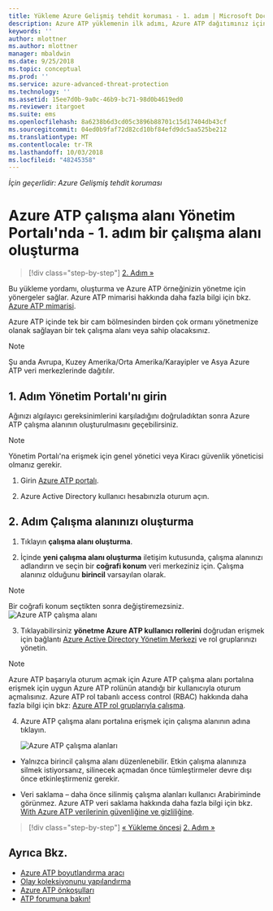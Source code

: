 ```yaml
---
title: Yükleme Azure Gelişmiş tehdit koruması - 1. adım | Microsoft Docs
description: Azure ATP yüklemenin ilk adımı, Azure ATP dağıtımınız için örneği oluşturmanızı gerektirir.
keywords: ''
author: mlottner
ms.author: mlottner
manager: mbaldwin
ms.date: 9/25/2018
ms.topic: conceptual
ms.prod: ''
ms.service: azure-advanced-threat-protection
ms.technology: ''
ms.assetid: 15ee7d0b-9a0c-46b9-bc71-98d0b4619ed0
ms.reviewer: itargoet
ms.suite: ems
ms.openlocfilehash: 8a6238b6d3cd05c3896b88701c15d17404db43cf
ms.sourcegitcommit: 04ed0b9faf72d82cd10bf84efd9dc5aa525be212
ms.translationtype: MT
ms.contentlocale: tr-TR
ms.lasthandoff: 10/03/2018
ms.locfileid: "48245358"
---
```

*İçin geçerlidir: Azure Gelişmiş tehdit koruması*


# <a name="creating-a-workspace-in-the-azure-atp-workspace-management-portal---step-1"></a>Azure ATP çalışma alanı Yönetim Portalı'nda - 1. adım bir çalışma alanı oluşturma

> [!div class="step-by-step"]
> [2. Adım »](install-atp-step2.md)

Bu yükleme yordamı, oluşturma ve Azure ATP örneğinizin yönetme için yönergeler sağlar. Azure ATP mimarisi hakkında daha fazla bilgi için bkz. [Azure ATP mimarisi](atp-architecture.md).

Azure ATP içinde tek bir cam bölmesinden birden çok ormanı yönetmenize olanak sağlayan bir tek çalışma alanı veya sahip olacaksınız. 

> [!NOTE]
> Şu anda Avrupa, Kuzey Amerika/Orta Amerika/Karayipler ve Asya Azure ATP veri merkezlerinde dağıtılır.

## <a name="step-1-enter-the-management-portal"></a>1. Adım Yönetim Portalı'nı girin

Ağınızı algılayıcı gereksinimlerini karşıladığını doğruladıktan sonra Azure ATP çalışma alanının oluşturulmasını geçebilirsiniz.

> [!NOTE]
>Yönetim Portalı'na erişmek için genel yönetici veya Kiracı güvenlik yöneticisi olmanız gerekir.


1.  Girin [Azure ATP portalı](https://portal.atp.azure.com).

2.  Azure Active Directory kullanıcı hesabınızla oturum açın.

## <a name="step-2-create-your-workspace"></a>2. Adım Çalışma alanınızı oluşturma

1. Tıklayın **çalışma alanı oluşturma**.

2. İçinde **yeni çalışma alanı oluşturma** iletişim kutusunda, çalışma alanınızı adlandırın ve seçin bir **coğrafi konum** veri merkeziniz için. Çalışma alanınız olduğunu **birincil** varsayılan olarak. 
 > [!NOTE]
 > Bir coğrafi konum seçtikten sonra değiştiremezsiniz.
    ![Azure ATP çalışma alanı](media/create-workspace.png)

3. Tıklayabilirsiniz **yönetme Azure ATP kullanıcı rollerini** doğrudan erişmek için bağlantı [Azure Active Directory Yönetim Merkezi](https://docs.microsoft.com/azure/active-directory/active-directory-assign-admin-roles-azure-portal) ve rol gruplarınızı yönetin.

 > [!NOTE]
 > Azure ATP başarıyla oturum açmak için Azure ATP çalışma alanı portalına erişmek için uygun Azure ATP rolünün atandığı bir kullanıcıyla oturum açmalısınız. Azure ATP rol tabanlı access control (RBAC) hakkında daha fazla bilgi için bkz: [Azure ATP rol gruplarıyla çalışma](atp-role-groups.md).

4. Azure ATP çalışma alanı portalına erişmek için çalışma alanının adına tıklayın.

    ![Azure ATP çalışma alanları](media/atp-workspaces.png)

- Yalnızca birincil çalışma alanı düzenlenebilir. Etkin çalışma alanınıza silmek istiyorsanız, silinecek açmadan önce tümleştirmeler devre dışı önce etkinleştirmeniz gerekir.

- Veri saklama – daha önce silinmiş çalışma alanları kullanıcı Arabiriminde görünmez. Azure ATP veri saklama hakkında daha fazla bilgi için bkz. [With Azure ATP verilerinin güvenliğine ve gizliliğine](atp-privacy-compliance.md).


>[!div class="step-by-step"]
[« Yükleme öncesi](atp-prerequisites.md)
[2. Adım »](install-atp-step2.md)



## <a name="see-also"></a>Ayrıca Bkz.
- [Azure ATP boyutlandırma aracı](http://aka.ms/aatpsizingtool)
- [Olay koleksiyonunu yapılandırma](configure-event-collection.md)
- [Azure ATP önkoşulları](atp-prerequisites.md)
- [ATP forumuna bakın!](https://aka.ms/azureatpcommunity)
